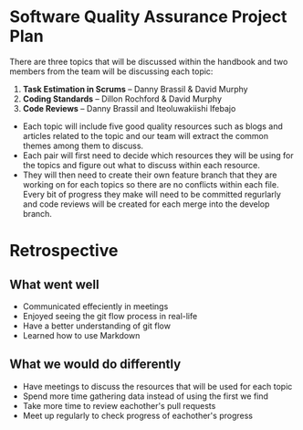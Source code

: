 # **Software Quality Assurance Project Plan**

There are three topics that will be discussed within the handbook and two members from the team will be discussing each topic: 
1. **Task Estimation in Scrums** – Danny Brassil & David Murphy
2. **Coding Standards** – Dillon Rochford & David Murphy
3. **Code Reviews** – Danny Brassil and Iteoluwakiishi Ifebajo

 - Each topic will include five good quality resources such as blogs and articles related to the topic and our team will extract the common themes among them to discuss.
- Each pair will first need to decide which resources they will be using for the topics and figure out what to discuss within each resource. 
- They will then need to create their own feature branch that they are working on for each topics so there are no conflicts within each file. Every bit of progress they make will need to be committed regurlarly and code reviews will be created for each merge into the develop branch. 


# **Retrospective**

## **What went well**
- Communicated effeciently in meetings
- Enjoyed seeing the git flow process in real-life
- Have a better understanding of git flow
- Learned how to use Markdown


## **What we would do differently**
- Have meetings to discuss the resources that will be used for each topic
- Spend more time gathering data instead of using the first we find
- Take more time to review eachother's pull requests
- Meet up regularly to check progress of eachother's progress
  
